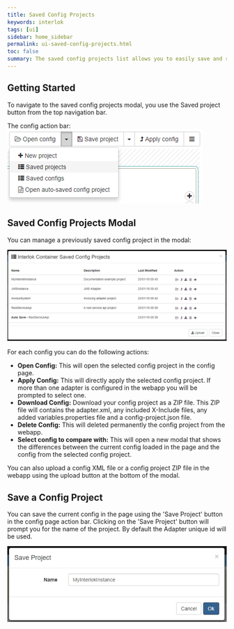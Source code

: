 ```yaml
---
title: Saved Config Projects
keywords: interlok
tags: [ui]
sidebar: home_sidebar
permalink: ui-saved-config-projects.html
toc: false
summary: The saved config projects list allows you to easily save and re-open adapter configuration projects.
---
```


## Getting Started ##

To navigate to the saved config projects modal, you use the Saved project button from the top navigation bar.

The config action bar:
![Config page with Saved Projects button showing](./images/ui-user-guide/config-saved-projects-button.png)

## Saved Config Projects Modal ##

You can manage a previously saved config project in the modal:

![Config page saved config projects modal](./images/ui-user-guide/config-saved-config-projects.png)

For each config you can do the following actions:

- **Open Config:** This will open the selected config project in the config page.
- **Apply Config:** This will directly apply the selected config project. If more than one adapter is configured in the webapp you will be prompted to select one.
- **Download Config:** Download your config project as a ZIP file. This ZIP file will contains the adapter.xml, any included X-Include files, any added variables.properties file and a config-project.json file.
- **Delete Config:** This will deleted permanently the config project from the webapp.
- **Select config to compare with:** This will open a new modal that shows the differences between the current config loaded in the page and the config from the selected config project.

You can also upload a config XML file or a config project ZIP file in the webapp using the upload button at the bottom of the modal.

## Save a Config Project ##

You can save the current config in the page using the 'Save Project' button in the config page action bar.
Clicking on the 'Save Project' button will prompt you for the name of the project. By default the Adapter unique id will be used.

![Config page save config project modal](./images/ui-user-guide/config-save-config-project.png)



